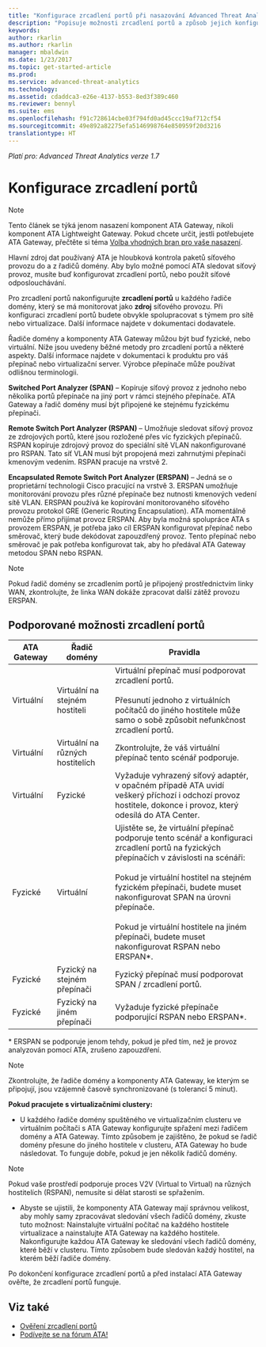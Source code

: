 ```yaml
---
title: "Konfigurace zrcadlení portů při nasazování Advanced Threat Analytics | Dokumentace Microsoftu"
description: "Popisuje možnosti zrcadlení portů a způsob jejich konfigurace pro ATA."
keywords: 
author: rkarlin
ms.author: rkarlin
manager: mbaldwin
ms.date: 1/23/2017
ms.topic: get-started-article
ms.prod: 
ms.service: advanced-threat-analytics
ms.technology: 
ms.assetid: cdaddca3-e26e-4137-b553-8ed3f389c460
ms.reviewer: bennyl
ms.suite: ems
ms.openlocfilehash: f91c728614cbe03f794fd0ad45ccc19af712cf54
ms.sourcegitcommit: 49e892a82275efa5146998764e850959f20d3216
translationtype: HT
---
```

*Platí pro: Advanced Threat Analytics verze 1.7*



# <a name="configure-port-mirroring"></a>Konfigurace zrcadlení portů
> [!NOTE] 
> Tento článek se týká jenom nasazení komponent ATA Gateway, nikoli komponent ATA Lightweight Gateway. Pokud chcete určit, jestli potřebujete ATA Gateway, přečtěte si téma [Volba vhodných bran pro vaše nasazení](/advanced-threat-analytics/plan-design/ata-capacity-planning#choosing-the-right-gateway-type-for-your-deployment).
 
Hlavní zdroj dat používaný ATA je hloubková kontrola paketů síťového provozu do a z řadičů domény. Aby bylo možné pomocí ATA sledovat síťový provoz, musíte buď konfigurovat zrcadlení portů, nebo použít síťové odposlouchávání.

Pro zrcadlení portů nakonfigurujte **zrcadlení portů** u každého řadiče domény, který se má monitorovat jako **zdroj** síťového provozu. Při konfiguraci zrcadlení portů budete obvykle spolupracovat s týmem pro sítě nebo virtualizace.
Další informace najdete v dokumentaci dodavatele.

Řadiče domény a komponenty ATA Gateway můžou být buď fyzické, nebo virtuální. Níže jsou uvedeny běžné metody pro zrcadlení portů a některé aspekty. Další informace najdete v dokumentaci k produktu pro váš přepínač nebo virtualizační server. Výrobce přepínače může používat odlišnou terminologii.

**Switched Port Analyzer (SPAN)** – Kopíruje síťový provoz z jednoho nebo několika portů přepínače na jiný port v rámci stejného přepínače. ATA Gateway a řadič domény musí být připojené ke stejnému fyzickému přepínači.

**Remote Switch Port Analyzer (RSPAN)** – Umožňuje sledovat síťový provoz ze zdrojových portů, které jsou rozložené přes víc fyzických přepínačů. RSPAN kopíruje zdrojový provoz do speciální sítě VLAN nakonfigurované pro RSPAN. Tato síť VLAN musí být propojená mezi zahrnutými přepínači kmenovým vedením. RSPAN pracuje na vrstvě 2.

**Encapsulated Remote Switch Port Analyzer (ERSPAN)** – Jedná se o proprietární technologii Cisco pracující na vrstvě 3. ERSPAN umožňuje monitorování provozu přes různé přepínače bez nutnosti kmenových vedení sítě VLAN. ERSPAN používá ke kopírování monitorovaného síťového provozu protokol GRE (Generic Routing Encapsulation). ATA momentálně nemůže přímo přijímat provoz ERSPAN. Aby byla možná spolupráce ATA s provozem ERSPAN, je potřeba jako cíl ERSPAN konfigurovat přepínač nebo směrovač, který bude dekódovat zapouzdřený provoz. Tento přepínač nebo směrovač je pak potřeba konfigurovat tak, aby ho předával ATA Gateway metodou SPAN nebo RSPAN.

> [!NOTE]
> Pokud řadič domény se zrcadlením portů je připojený prostřednictvím linky WAN, zkontrolujte, že linka WAN dokáže zpracovat další zátěž provozu ERSPAN.

## <a name="supported-port-mirroring-options"></a>Podporované možnosti zrcadlení portů

|ATA Gateway|Řadič domény|Pravidla|
|---------------|---------------------|------------------|
|Virtuální|Virtuální na stejném hostiteli|Virtuální přepínač musí podporovat zrcadlení portů.<br /><br />Přesunutí jednoho z virtuálních počítačů do jiného hostitele může samo o sobě způsobit nefunkčnost zrcadlení portů.|
|Virtuální|Virtuální na různých hostitelích|Zkontrolujte, že váš virtuální přepínač tento scénář podporuje.|
|Virtuální|Fyzické|Vyžaduje vyhrazený síťový adaptér, v opačném případě ATA uvidí veškerý příchozí i odchozí provoz hostitele, dokonce i provoz, který odesílá do ATA Center.|
|Fyzické|Virtuální|Ujistěte se, že virtuální přepínač podporuje tento scénář a konfiguraci zrcadlení portů na fyzických přepínačích v závislosti na scénáři:<br /><br />Pokud je virtuální hostitel na stejném fyzickém přepínači, budete muset nakonfigurovat SPAN na úrovni přepínače.<br /><br />Pokud je virtuální hostitele na jiném přepínači, budete muset nakonfigurovat RSPAN nebo ERSPAN&#42;.|
|Fyzické|Fyzický na stejném přepínači|Fyzický přepínač musí podporovat SPAN / zrcadlení portů.|
|Fyzické|Fyzický na jiném přepínači|Vyžaduje fyzické přepínače podporující RSPAN nebo ERSPAN&#42;.|
&#42; ERSPAN se podporuje jenom tehdy, pokud je před tím, než je provoz analyzován pomocí ATA, zrušeno zapouzdření.

> [!NOTE]
> Zkontrolujte, že řadiče domény a komponenty ATA Gateway, ke kterým se připojují, jsou vzájemně časově synchronizované (s tolerancí 5 minut).

**Pokud pracujete s virtualizačními clustery:**

-   U každého řadiče domény spuštěného ve virtualizačním clusteru ve virtuálním počítači s ATA Gateway konfigurujte spřažení mezi řadičem domény a ATA Gateway. Tímto způsobem je zajištěno, že pokud se řadič domény přesune do jiného hostitele v clusteru, ATA Gateway ho bude následovat. To funguje dobře, pokud je jen několik řadičů domény.
> [!NOTE]
> Pokud vaše prostředí podporuje proces V2V (Virtual to Virtual) na různých hostitelích (RSPAN), nemusíte si dělat starosti se spřažením.
> 
-   Abyste se ujistili, že komponenty ATA Gateway mají správnou velikost, aby mohly samy zpracovávat sledování všech řadičů domény, zkuste tuto možnost: Nainstalujte virtuální počítač na každého hostitele virtualizace a nainstalujte ATA Gateway na každého hostitele. Nakonfigurujte každou ATA Gateway ke sledování všech řadičů domény, které běží v clusteru. Tímto způsobem bude sledován každý hostitel, na kterém běží řadiče domény.

Po dokončení konfigurace zrcadlení portů a před instalací ATA Gateway ověřte, že zrcadlení portů funguje.

## <a name="see-also"></a>Viz také
- [Ověření zrcadlení portů](validate-port-mirroring.md)
- [Podívejte se na fórum ATA!](https://social.technet.microsoft.com/Forums/security/home?forum=mata)
